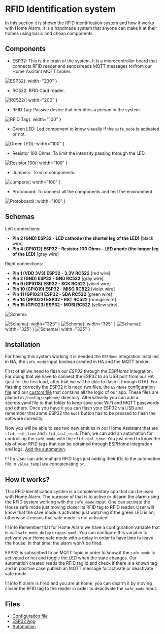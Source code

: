 # RFID Identification system

In this section it is shown the RFID identification system and how it works with Home Alarm. It is a handmade system that anyone can make it at their homes using basic and cheap components.

## Components

- ESP32: This is the brain of the system. It is a microcontroller board that connects RFID reader and sends/reads MQTT messages to/from our Home Assitant MQTT broker. 

![ESP32](./images/rfid/esp32.jpeg){: width="200" }

- RC522: RFID Card reader.

![RC522](./images/rfid/rc522.jpeg){: width="200" }

- RFID Tag: Passive device that identifies a person in the system.

![RFID Tag](./images/rfid/rfid_tag.jpeg){: width="100" }

- Green LED: Led component to know visually if the `safe_mode` is activated or not.

![Green LED](./images/rfid/green_led.png){: width="100" }

- Resistor 100 Ohms: To limit the intensity passing through the LED.

![Resistor 100](./images/rfid/resistor_100.jpeg){: width="100" }

- Jumpers: To wire components.

![Jumpers](./images/rfid/jumpers.jpeg){: width="100" }

- Protoboard: To connect all the components and test the environment.

![Protoboard](./images/rfid/proto.jpeg){: width="100" }

## Schemas

Left connections:

- **Pin 2 (GND) ESP32 - LED cathode (the shorter leg of the LED)** [black wire]
- **Pin 4 (GPIO12) ESP32 - Resistor 100 Ohms - LED anode (the longer leg of the LED)** [gray wire]

Right connections:

- **Pin 1 (VDD 3V3) ESP32 - 3.3V RC522** [red wire]
- **Pin 2 (GND) ESP32 - GND RC522** [gray wire]
- **Pin 9 (GPIO18) ESP32 - SCK RC522** [violet wire]
- **Pin 10 (GPIO19) ESP32 - MISO RC522** [violet wire]
- **Pin 11 (GPIO21) ESP32 - SDA RC522** [green wire]
- **Pin 14 (GPIO22) ESP32 - RST RC522** [orange wire]
- **Pin 15 (GPIO23) ESP32 - MOSI RC522** [yellow wire]

![Schema](./images/rfid/schema.png)

![Schema](./images/rfid/proto_rc522.jpg){: width="325" }
![Schema](./images/rfid/proto_esp.jpg){: width="325" }
![Schema](./images/rfid/box_open.jpg){: width="325" }
![Schema](./images/rfid/box_closed.jpg){: width="325" }

## Installation

For having this system working it is needed the `ESPHome` integration installed in HA, the `safe_mode` input boolean created in HA and the MQTT broker. 

First of all we need to flash our *ESP32* through the *ESPHome* integration. For doing that we have to connect the ESP32 to an USB port from our HA (just for the first load, after that we will be able to flash it through OTA). For flashing correctly the ESP32 it is need two files, the `ESPHome` [configuration file](https://github.com/crserran/home-alarm/blob/dev/rfid/esp_identification.yaml) and our [custom file](https://github.com/crserran/home-alarm/blob/dev/rfid/rc522_sensor.h) that contains all the logic of our app. These files are placed in `/config/esphome/` directory. Alternativelly you can add a secrets.yaml file to that folder to keep save your WiFi and MQTT passwords and others. Once you have it you can flash your ESP32 via USB and remember that some ESP32 the `boot` button has to be pressed to flash the software correclty.

Now you will be able to see two new entities in our Home Assistant that are `rfid_real_time` and `rfid_last_read`. Then, we can add an automation for controlling the `safe_mode` with the `rfid_real_time`. You just need to know the ids of your RFID tags that can be obtained through ESPHome integration and logs. [Add the automation](https://github.com/crserran/home-alarm/blob/dev/rfid/automations.yaml). 

!!! tip
    User can add multiple RFID tags just adding their IDs to the automation file in `value_template` concatenating `or`.

## How it works?

This RFID identification system is a complementary app that can be used with Home Alarm. The purpose of that is to active or disarm the alarm using the RFID system working with the `safe_mode` input. One can activate the House safe mode just moving closer its RFID tag to RFID reader. User will know that the save mode is activated just watching if the green LED is on, otherwise it means that safe mode is not activated.

!!! info
    Remember that for Home Alarm we have a configuration variable that is call `safe_mode_delay` in `apps.yaml`. You can configure this variable to activate your Home safe mode with a delay in order to have time to leave the house. In that time, the alarm won't be fired.

ESP32 is subscribed to an MQTT topic in order to know if the `safe_mode` is activated or not and toggle the LED when the state changes. Our automation created reads the RFID tag id and check if there is a known tag and in positive case publish an MQTT message for activate or deactivate safe mode.

!!! info
    If alarm is fired and you are at home, you can disarm it by moving closer the RFID tag to the reader in order to deactivate the `safe_mode` input.

## Files

- [Configuration file](https://github.com/crserran/home-alarm/blob/dev/rfid/esp_identification.yaml) 
- [ESP32 App](https://github.com/crserran/home-alarm/blob/dev/rfid/rc522_sensor.h) 
- [Automation](https://github.com/crserran/home-alarm/blob/dev/rfid/automations.yaml)

